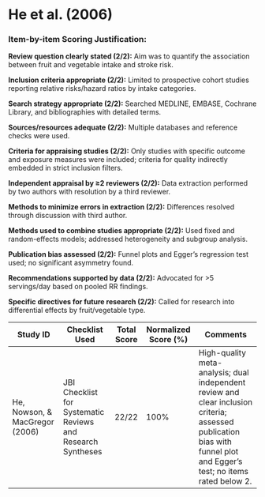 # He et al. (2006)

### Item-by-item Scoring Justification:

**Review question clearly stated (2/2):** Aim was to quantify the association between fruit and vegetable intake and stroke risk.

**Inclusion criteria appropriate (2/2):** Limited to prospective cohort studies reporting relative risks/hazard ratios by intake categories.

**Search strategy appropriate (2/2):** Searched MEDLINE, EMBASE, Cochrane Library, and bibliographies with detailed terms.

**Sources/resources adequate (2/2):** Multiple databases and reference checks were used.

**Criteria for appraising studies (2/2):** Only studies with specific outcome and exposure measures were included; criteria for quality indirectly embedded in strict inclusion filters.

**Independent appraisal by ≥2 reviewers (2/2):** Data extraction performed by two authors with resolution by a third reviewer.

**Methods to minimize errors in extraction (2/2):** Differences resolved through discussion with third author.

**Methods used to combine studies appropriate (2/2):** Used fixed and random-effects models; addressed heterogeneity and subgroup analysis.

**Publication bias assessed (2/2):** Funnel plots and Egger’s regression test used; no significant asymmetry found.

**Recommendations supported by data (2/2):** Advocated for >5 servings/day based on pooled RR findings.

**Specific directives for future research (2/2):** Called for research into differential effects by fruit/vegetable type.

| Study ID | Checklist Used | Total Score | Normalized Score (%) | Comments |
| --- | --- | --- | --- | --- |
| He, Nowson, & MacGregor (2006) | JBI Checklist for Systematic Reviews and Research Syntheses | 22/22 | 100% | High-quality meta-analysis; dual independent review and clear inclusion criteria; assessed publication bias with funnel plot and Egger’s test; no items rated below 2. |
